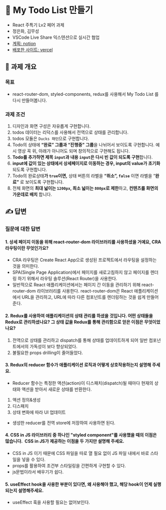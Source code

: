 # 📝 My Todo List 만들기

- React 주특기 Lv2 페어 과제
- 정은화, 김무성
- VSCode Live Share 익스텐션으로 실시간 협업
- [계획: notion](https://sturdy-dew-31f.notion.site/Lv-2-02e2c22f55994652bf30348393909b3f?pvs=4)
- [배포한 사이트: vercel](https://lv-2.vercel.app)

## 📌 과제 개요

### 목표

- react-router-dom, styled-components, redux를 사용해서 My Todo List 를 다시 만들어봅니다.

### 과제 조건

1. 디자인과 화면 구성은 자유롭게 구현합니다.
2. todos 데이터는 리덕스를 사용해서 전역으로 상태를 관리합니다.
3. todos 모듈은 `Ducks 패턴`으로 구현합니다.
4. Todo의 상태에 **“완료” 그룹과 “진행중" 그룹**을 나뉘어서 보이도록 구현합니다. 예시 영상 꼭 위, 아래가 아니어도 되며 창의적으로 구현해도 됩니다.
5. **Todo를 추가하면 제목 `input`과 내용 `input`은 다시 빈 값이 되도록 구현**합니다.
6. **input에 값이 있는 상태에서 상세페이지로 이동하는 경우, input의 value가 초기화** 되도록 구현합니다.
7. Todo의 완료상태**가 `true`**이면**,** 상태 버튼의 라벨을 **“취소”, `false`** 이면 라벨을 “**완료”** 로 보이도록 구현합니다.
8. 전체 화면의 **최대 넓이는 `1200px`, 최소 넓이는 `800px`로 제한**하고, **컨텐츠를 화면의 가운데로 배치** 합니다.

## ✍️ 답변

### 질문에 대한 답변

#### 1. 상세 페이지 이동을 위해 react-router-dom 라이브러리를 사용하셨을 거예요, CRA 라우팅이란 무엇인가요?

- CRA 라우팅은 Create React App으로 생성된 프로젝트에서 라우팅을 설정하는 것을 의미한다.
- SPA(Single Page Application)에서 페이지를 새로고침하지 않고 페이지를 렌더링 하기 위해서 라우팅 솔루션(React Router)을 사용한다.
- 일반적으로 React 애플리케이션에서는 페이지 간 이동을 관리하기 위해 react-router-dom 라이브러리를 사용한다. react-router-dom은 React 애플리케이션에서 URL을 관리하고, URL에 따라 다른 컴포넌트를 렌더링하는 것을 쉽게 만들어 준다.

#### 2. Redux를 사용하여 애플리케이션의 상태 관리를 하셨을 것입니다. 어떤 상태들을 Redux로 관리하셨나요? 그 상태 값을 Redux를 통해 관리함으로 얻은 이점은 무엇이었나요?

1. 전역으로 상태를 관리하고 dispatch를 통해 상태를 업데이트하게 되어 일반 컴포넌트에서의 가독성이 보다 향상되었다.
2. 불필요한 props drilling이 줄어들었다.

#### 3. Redux의 reducer 함수가 애플리케이션 로직과 어떻게 상호작용하는지 설명해 주세요.

- Reducer 함수는 특정한 액션(action)이 디스패치(dispatch)될 때마다 현재의 상태와 액션을 받아서 새로운 상태를 반환한다.

1. 액션 정의&생성
2. 디스패치
3. 상태 변화에 따라 UI 업데이트

- 생성한 reducer를 전역 store에 저장하여 사용하면 된다.

#### 4. CSS in JS 라이브러리 중 하나인 "styled component"를 사용했을 때의 이점은 많습니다.  CSS in JS가 제공하는 이점을 두 가지만 설명해 주세요.

- CSS in JS 이기 때문에 CSS 파일을 따로 열 필요 없이 JS 파일 내에서 바로 스타일을 넣을 수 있다.
- props를 활용하여 조건부 스타일링을 간편하게 구현할 수 있다.
- js문법이라서 배우기가 쉽다.

#### 5. useEffect hook을 사용한 부분이 있다면, 왜 사용해야 했고, 해당 hook이 언제 실행되는지 설명해주세요.

- useEffect 훅을 사용할 필요는 없어보인다.

